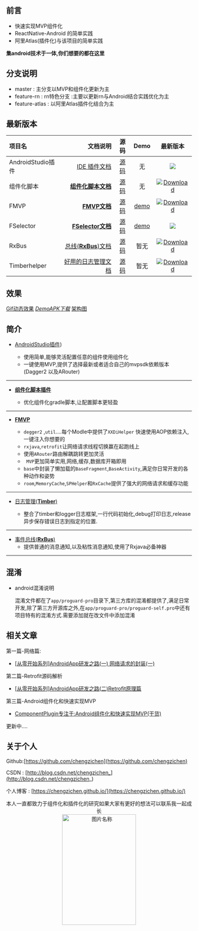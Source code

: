 ## 前言
- 快速实现MVP组件化
- ReactNative-Android 的简单实践
- 阿里Atlas(插件化)与该项目的简单实践

**集android技术于一体,你们想要的都在这里**

## 分支说明

   - master : 主分支以MVP和组件化更新为主
   - feature-rn : rn特色分支 :主要以更新rn与Android结合实践优化为主
   - feature-atlas : 以阿里Atlas插件化结合为主

## 最新版本


| 项目名 | 文档说明 |源码 | Demo |最新版本|
| :------| ------: | :------: | :------: | :------: |
| AndroidStudio插件 | [IDE 插件文档](https://juejin.im/post/5b163118f265dahttps://juejin.im/post/5b163118f265da6e1349072a6e1349072a) | [源码](https://github.com/chengzichen/component) | 无 |![](https://img.shields.io/github/release/chengzichen/component.svg)|
| 组件化脚本 | [**组件化脚本文档**](https://github.com/chengzichen/Flyabbit/blob/master/%E7%BB%84%E4%BB%B6%E5%8C%96%E7%9A%84%E4%BD%BF%E7%94%A8.md) | [源码](https://github.com/chengzichen/Flyabbit/tree/master/build-gradle) |无 | [ ![Download](https://api.bintray.com/packages/chengzichen/maven/component-plugin/images/download.svg) ](https://bintray.com/chengzichen/maven/component-plugin/_latestVersion)|
| FMVP | [**FMVP文档**](https://github.com/chengzichen/Flyabbit/blob/master/Fmvp%E4%BB%8B%E7%BB%8D.md) | [源码](https://github.com/chengzichen/FMVP) |[demo](https://github.com/chengzichen/FMVP) |[![Download](https://api.bintray.com/packages/chengzichen/maven/mvp/images/download.svg) ](https://bintray.com/chengzichen/maven/mvp/_latestVersion)|
| FSelector | [**FSelector文档**](https://github.com/chengzichen/FSelector) | [源码](https://github.com/chengzichen/FSelector) |[demo](https://github.com/chengzichen/FSelector) |[![](https://www.jitpack.io/v/chengzichen/FSelector.svg)](https://www.jitpack.io/#chengzichen/FSelector)|
| RxBus |[总线(**RxBus**)文档](https://github.com/chengzichen/Flyabbit/blob/master/RxBus.md)| [源码](https://github.com/chengzichen/Flyabbit/tree/master/baselib/rxbus2) |暂无 |[ ![Download](https://api.bintray.com/packages/chengzichen/maven/rxbus2/images/download.svg) ](https://bintray.com/chengzichen/maven/rxbus2/_latestVersion)|
| Timberhelper |[好用的日志管理文档](https://github.com/chengzichen/Flyabbit/blob/master/Timber.md)| [源码](https://github.com/chengzichen/Flyabbit/tree/master/baselib/timberhelper) |暂无 |[ ![Download](https://api.bintray.com/packages/chengzichen/maven/timberhelper/images/download.svg) ](https://bintray.com/chengzichen/maven/timberhelper/_latestVersion)|


## 效果


[Gif动态效果](https://github.com/chengzichen/Photo/raw/master/gif/show.gif)   [*DemoAPK下载*](https://github.com/chengzichen/Photo/blob/master/gif/app-release.apk)   [架构图](https://i.imgur.com/sEuZMdp.png)

## 简介
-  [AndroidStudio插件](https://juejin.im/post/5b163118f265dahttps://juejin.im/post/5b163118f265da6e1349072a6e1349072a))

	- 使用简单,能够灵活配置任意的组件使用组件化
	- 一键使用MVP,提供了选择最新或者适合自己的mvpsdk依赖版本(Dagger2 以及ARouter)

-----
- [**组件化脚本插件**](https://github.com/chengzichen/Flyabbit/blob/master/%E7%BB%84%E4%BB%B6%E5%8C%96%E7%9A%84%E4%BD%BF%E7%94%A8.md) 

 	- 优化组件化gradle脚本,让配置脚本更轻盈

-----

- [**FMVP**](https://github.com/chengzichen/Flyabbit/blob/master/Fmvp%E4%BB%8B%E7%BB%8D.md)

	-  `degger2` ,`util`....每个Modle中提供了`XXDiHelper` 快速使用AOP依赖注入,一键注入你想要的
	-  `rxjava`,`retrofit`让网络请求线程切换赢在起跑线上
	-  使用`ARouter`路由解耦跳转更加灵活
	- ` MVP`更加简单实用,网络,缓存,数据库开箱即用
	-  `base`中封装了懒加载的`BaseFragment`,`BaseActivity`,满足你日常开发的各种动作和姿势
	- `room`,`MemoryCache`,`SPHelper`和` RxCache `提供了强大的网络请求和缓存功能



-----

-  [日志管理(**Timber**)](https://github.com/chengzichen/Flyabbit/blob/master/Timber.md)

	- 整合了timber和logger日志框架,一行代码初始化,debug打印日志,release异步保存错误日志到指定的位置. 

-----

-  [事件总线(**RxBus**)](https://github.com/chengzichen/Flyabbit/blob/master/RxBus.md) 
	- 提供普通的消息通知,以及粘性消息通知,使用了Rxjava必备神器
 
-----
## 混淆

- android混淆说明
	
	混淆文件都在了`app/proguard-pro`目录下,第三方库的混淆都提供了,满足日常开发,除了第三方开源库之外,在`app/proguard-pro/proguard-self.pro`中还有项目特有的混淆方式.需要添加就在改文件中添加混淆


## 相关文章

第一篇-网络篇:

 - [[从零开始系列]AndroidApp研发之路(一) 网络请求的封装(一)](http://blog.csdn.net/chengzichen_/article/details/77659318)

第二篇-Retrofit源码解析

  - [[从零开始系列]AndroidApp研发之路(二)Retrofit原理篇](http://blog.csdn.net/chengzichen_/article/details/77840996)

第三篇-Android组件化和快速实现MVP

  - [ComponentPlugin专注于:Android组件化和快速实现MVP(干货)](https://juejin.im/post/5b163118f265da6e1349072a)

  更新中....
  
## 关于个人
 
  
  Github:[https://github.com/chengzichen](https://github.com/chengzichen)
  
  CSDN : [http://blog.csdn.net/chengzichen_](http://blog.csdn.net/chengzichen_)
  
  个人博客 : [https://chengzichen.github.io/](https://chengzichen.github.io/)
<div  align="center"> 
本人一直都致力于组件化和插件化的研究如果大家有更好的想法可以联系我一起成长
</div>
<div  align="center">   
 <img src="https://i.imgur.com/J1LpBum.jpg" width = "200" height = "300" alt="图片名称" align=center />
</div>
